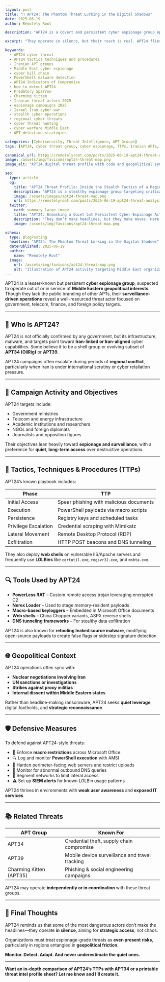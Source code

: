 ```yaml
---
layout: post
title: "🎯 APT24: The Phantom Threat Lurking in the Digital Shadows"
date: 2025-06-19
author: Remotely Root

description: "APT24 is a covert and persistent cyber espionage group operating in the Middle East. This in-depth report exposes their stealth tactics, PowerShell-based malware, known targets, and the defensive strategies your organization needs to stay safe in 2025 and beyond."

excerpt: "They operate in silence, but their reach is real. APT24 flies under the radar while targeting government, defense, and infrastructure sectors. Get the full threat profile, including tools, tactics, and detection guidance."

keywords:
  - APT24 cyber threat
  - APT24 tactics techniques and procedures
  - Iranian APT groups
  - Middle East cyber espionage
  - cyber kill chain
  - PowerShell malware detection
  - APT24 Indicators of Compromise
  - how to detect APT24
  - Predatory Sparrow
  - Charming Kitten
  - Iranian threat actors 2025
  - espionage campaigns 2025
  - Israel Iran cyber war
  - stealth cyber operations
  - regional cyber threats
  - cyber threat hunting
  - cyber warfare Middle East
  - APT detection strategies

categories: [Cybersecurity, Threat Intelligence, APT Groups]
tags: [APT24, cyber threat group, cyber espionage, TTPs, Iranian APTs, PowerShell malware, IOC hunting]

canonical_url: https://remotelyroot.com/posts/2025-06-19-apt24-threat-analysis
image: /assets/img/favicons/apt24-threat-map.png
image_alt: "APT24 digital threat profile with code and geopolitical symbols"

seo:
  type: article
  og:
    title: "APT24 Threat Profile: Inside the Stealth Tactics of a Regional Cyber Predator"
    description: "APT24 is a stealthy espionage group targeting critical sectors across the Middle East. Get a breakdown of their tools, techniques, and real-world campaigns—plus how to detect and defend against them."
    image: /assets/images/apt24-threat-map.png
    url: https://remotelyroot.com/posts/2025-06-19-apt24-threat-analysis
  twitter:
    card: summary_large_image
    title: "APT24: Unmasking a Quiet but Persistent Cyber Espionage Actor"
    description: "They don’t make headlines, but they make moves. Here’s everything we know about APT24’s tactics, tools, and regional objectives."
    image: /assets/img/favicons/apt24-threat-map.png

schema:
  type: BlogPosting
  headline: "APT24: The Phantom Threat Lurking in the Digital Shadows"
  datePublished: 2025-06-19
  author:
    name: "Remotely Root"
  image:
    url: /assets/img/favicons/apt24-threat-map.png
    alt: "Illustration of APT24 activity targeting Middle East organizations"
---
```



APT24 is a lesser-known but persistent **cyber espionage group**, suspected to operate out of or in service of **Middle Eastern geopolitical interests**. Though they lack the public branding of other APTs, their **surveillance-driven operations** reveal a well-resourced threat actor focused on government, telecom, finance, and foreign policy targets.

---

## 🧠 Who Is APT24?

APT24 is not officially confirmed by any government, but its infrastructure, malware, and targets point toward **Iran-linked or Iran-aligned** cyber capabilities. Some believe it to be a shell group or evolving subset of **APT34 (OilRig)** or **APT39**. 

APT24 campaigns often escalate during periods of **regional conflict**, particularly when Iran is under international scrutiny or cyber retaliation pressure.

---

## 🧬 Campaign Activity and Objectives

APT24 targets include:

- Government ministries
- Telecom and energy infrastructure
- Academic institutions and researchers
- NGOs and foreign diplomats
- Journalists and opposition figures

Their objectives lean heavily toward **espionage and surveillance**, with a preference for **quiet, long-term access** over destructive operations.

---

## 🧰 Tactics, Techniques & Procedures (TTPs)

APT24’s known playbook includes:

| Phase                | TTP                                     |
| -------------------- | --------------------------------------- |
| Initial Access       | Spear phishing with malicious documents |
| Execution            | PowerShell payloads via macro scripts   |
| Persistence          | Registry keys and scheduled tasks       |
| Privilege Escalation | Credential scraping with Mimikatz       |
| Lateral Movement     | Remote Desktop Protocol (RDP)           |
| Exfiltration         | HTTP POST beacons and DNS tunneling     |

They also deploy **web shells** on vulnerable IIS/Apache servers and frequently use **LOLBins** like `certutil.exe`, `regsvr32.exe`, and `mshta.exe`.

---

## 🔍 Tools Used by APT24

- **PowerLess RAT** – Custom remote access trojan leveraging encrypted C2
- **Nerex Loader** – Used to stage memory-resident payloads
- **Macro-based keyloggers** – Embedded in Microsoft Office documents
- **Web shells** – China Chopper variants, ASPX reverse shells
- **DNS tunneling frameworks** – For stealthy data exfiltration

APT24 is also known for **retooling leaked source malware**, modifying open-source payloads to create false flags or sidestep signature detection.

---

## 🌐 Geopolitical Context

APT24 operations often sync with:
- **Nuclear negotiations involving Iran**
- **UN sanctions or investigations**
- **Strikes against proxy militias**
- **Internal dissent within Middle Eastern states**

Rather than headline-making ransomware, APT24 seeks **quiet leverage**, digital footholds, and **strategic reconnaissance**.

---

## 🛡️ Defensive Measures

To defend against APT24-style threats:

- 🔐 Enforce **macro restrictions** across Microsoft Office
- 🔍 Log and monitor **PowerShell execution** with AMSI
- 🚧 Harden perimeter-facing web servers and restrict uploads
- 🧠 Monitor for abnormal outbound DNS queries
- 🔑 Segment networks to limit lateral access
- ⚠ Set up **SIEM alerts** for known LOLBin usage patterns

APT24 thrives in environments with **weak user awareness** and **exposed IT services**.

---

## 📚 Related Threats

| APT Group               | Known For                                      |
| ----------------------- | ---------------------------------------------- |
| APT34                   | Credential theft, supply chain compromise      |
| APT39                   | Mobile device surveillance and travel tracking |
| Charming Kitten (APT35) | Phishing & social engineering campaigns        |

APT24 may operate **independently or in coordination** with these threat groups.

---

## 🧭 Final Thoughts

APT24 reminds us that some of the most dangerous actors don’t make the headlines—they operate **in silence**, aiming for **strategic access**, not chaos.

Organizations must treat espionage-grade threats as **ever-present risks**, particularly in regions entangled in **geopolitical friction**.

**Monitor. Detect. Adapt. And never underestimate the quiet ones.**

---

**Want an in-depth comparison of APT24’s TTPs with APT34 or a printable threat intel profile sheet? Let me know and I’ll create it.**
